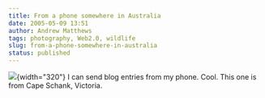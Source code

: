 ```yaml
---
title: From a phone somewhere in Australia
date: 2005-05-09 13:51
author: Andrew Matthews
tags: photography, Web2.0, wildlife
slug: from-a-phone-somewhere-in-australia
status: published
---
```


![](http://photos1.blogger.com/blogger/6860/929/0/Image%2848%29-772705.jpg){width="320"}
I can send blog entries from my phone. Cool.
This one is from Cape Schank, Victoria.
